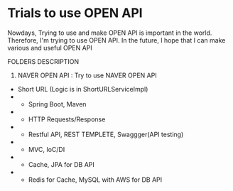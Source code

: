 # Trials to use OPEN API

Nowdays, Trying to use and make OPEN API is important in the world.
Therefore, I'm trying to use OPEN API. In the future, I hope that I can make various and useful OPEN API



FOLDERS DESCRIPTION


1. NAVER OPEN API : Try to use NAVER OPEN API
- Short URL (Logic is in ShortURLServiceImpl)
- - Spring Boot, Maven
- - HTTP Requests/Response
- - Restful API, REST TEMPLETE, Swaggger(API testing)
- - MVC, IoC/DI
- - Cache, JPA for DB API
- - Redis for Cache, MySQL with AWS for DB API
